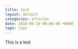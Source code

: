```yaml
---
title: test
layout: default
categories: articles
date: 2018-06-10 00:00:00 +0000
tags: tips
---
```

This is a test